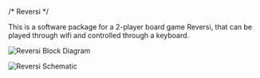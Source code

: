 /* Reversi */

This is a software package for a 2-player board game Reversi, that can be
played through wifi and controlled through a keyboard.


![Reversi Block Diagram](http://i.imgur.com/XKzO4lu.png)

![Reversi Schematic](http://i.imgur.com/bCZ7OCB.png)
